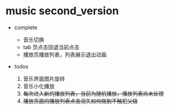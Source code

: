 <!--
 * @Author: FBB
 * @Date: 2019-08-13 21:34:54
 * @LastEditors: FBB
 * @LastEditTime: 2020-08-11 21:14:16
 * @Description:
-->

# music second_version

- complete

  - 音乐切换
  - tab 页点击回退当前点击
  - 播放页播放列表，列表展示退出动画

- todos
  1. 音乐界面图片旋转
  2. 音乐小化播放
  3. ~~每次进入新的播放列表，当前为随机播放，播放列表尚未处理~~
  4. ~~播放页面的播放列表点击消失如何做到不触犯父级~~
